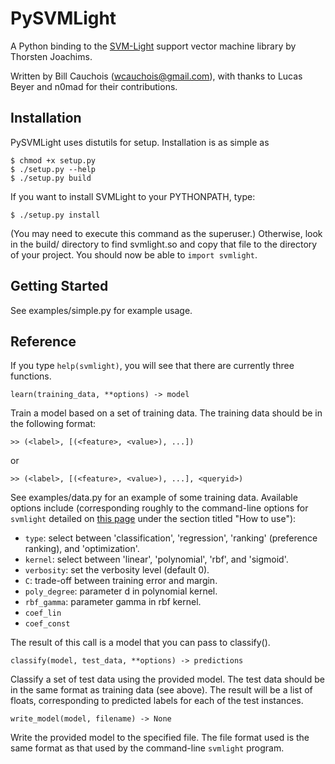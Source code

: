 PySVMLight
==========

A Python binding to the [SVM-Light](http://svmlight.joachims.org/) support vector machine library by Thorsten Joachims.

Written by Bill Cauchois (<wcauchois@gmail.com>), with thanks to Lucas Beyer and n0mad for their contributions.

Installation
------------
PySVMLight uses distutils for setup. Installation is as simple as

    $ chmod +x setup.py
    $ ./setup.py --help
    $ ./setup.py build

If you want to install SVMLight to your PYTHONPATH, type:

    $ ./setup.py install

(You may need to execute this command as the superuser.) Otherwise, look in the build/ directory to find svmlight.so and copy that file to the directory of your project. You should now be able to `import svmlight`.

Getting Started
---------------
See examples/simple.py for example usage.

Reference
---------

If you type `help(svmlight)`, you will see that there are currently three functions.

    learn(training_data, **options) -> model

Train a model based on a set of training data. The training data should be in the following format:

    >> (<label>, [(<feature>, <value>), ...])

or

    >> (<label>, [(<feature>, <value>), ...], <queryid>)

See examples/data.py for an example of some training data. Available options include (corresponding roughly to the command-line options for `svmlight` detailed on [this page](http://svmlight.joachims.org/) under the section titled "How to use"):

 - `type`: select between 'classification', 'regression', 'ranking' (preference ranking), and 'optimization'.
 - `kernel`: select between 'linear', 'polynomial', 'rbf', and 'sigmoid'.
 - `verbosity`: set the verbosity level (default 0).
 - `C`: trade-off between training error and margin.
 - `poly_degree`: parameter d in polynomial kernel.
 - `rbf_gamma`: parameter gamma in rbf kernel.
 - `coef_lin`
 - `coef_const`

The result of this call is a model that you can pass to classify().

    classify(model, test_data, **options) -> predictions

Classify a set of test data using the provided model. The test data should be in the same format as training data (see above). The result will be a list of floats, corresponding to predicted labels for each of the test instances.

    write_model(model, filename) -> None

Write the provided model to the specified file. The file format used is the same format as that used by the command-line `svmlight` program.

